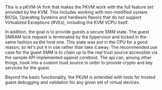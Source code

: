 This is a pKVM-IA fork that makes the PKVM work with the full feature set
provided by the KVM. This includes working with non-modified system BIOSs,
Operating Systems and hardware flavors that do not support Virtualized
Exceptions (#VEs), including the KVM VCPU itself.

In addition, the goal is to provide guests a secure SMM state. The guest
SMRAM lock request is terminated by the hypervisor and locked in the same
fashion as the host one. This state was put in the CPU for a good reason,
so let's put it in use rather than take it away. The recommended use case
for the guest SMM is to chain up to the real trust source accessible via
the sample API implemented against coreboot. The api can, among other
things, hook into a custom trust source in order to provide crypto and key
services for the guest.

Beyond the basic functionality, the PKVM is extended with tools for trusted
guest debugging and validation for any given set of virtual devices.
